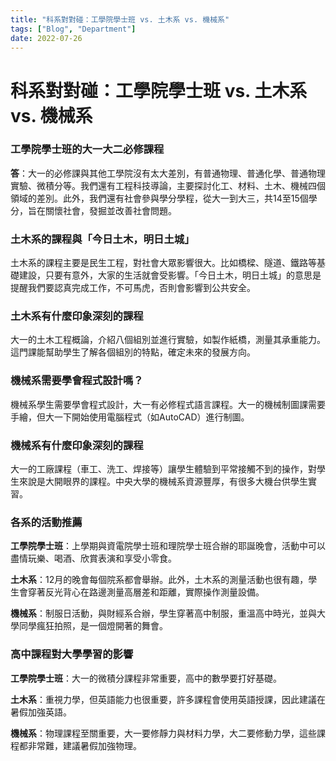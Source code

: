 ```yaml
---
title: "科系對對碰：工學院學士班 vs. 土木系 vs. 機械系"
tags: ["Blog", "Department"]
date: 2022-07-26
---
```

# 科系對對碰：工學院學士班 vs. 土木系 vs. 機械系

### 工學院學士班的大一大二必修課程

**答**：大一的必修課與其他工學院沒有太大差別，有普通物理、普通化學、普通物理實驗、微積分等。我們還有工程科技導論，主要探討化工、材料、土木、機械四個領域的差別。此外，我們還有社會參與學分學程，從大一到大三，共14至15個學分，旨在關懷社會，發掘並改善社會問題。

### 土木系的課程與「今日土木，明日土城」

土木系的課程主要是民生工程，對社會大眾影響很大。比如橋樑、隧道、鐵路等基礎建設，只要有意外，大家的生活就會受影響。「今日土木，明日土城」的意思是提醒我們要認真完成工作，不可馬虎，否則會影響到公共安全。

### 土木系有什麼印象深刻的課程

大一的土木工程概論，介紹八個組別並進行實驗，如製作紙橋，測量其承重能力。這門課能幫助學生了解各個組別的特點，確定未來的發展方向。

### 機械系需要學會程式設計嗎？

機械系學生需要學會程式設計，大一有必修程式語言課程。大一的機械制圖課需要手繪，但大一下開始使用電腦程式（如AutoCAD）進行制圖。

### 機械系有什麼印象深刻的課程

大一的工廠課程（車工、洗工、焊接等）讓學生體驗到平常接觸不到的操作，對學生來說是大開眼界的課程。中央大學的機械系資源豐厚，有很多大機台供學生實習。

### 各系的活動推薦

**工學院學士班**：上學期與資電院學士班和理院學士班合辦的耶誕晚會，活動中可以盡情玩樂、喝酒、欣賞表演和享受小零食。

**土木系**：12月的晚會每個院系都會舉辦。此外，土木系的測量活動也很有趣，學生會穿著反光背心在路邊測量高層差和距離，實際操作測量設備。

**機械系**：制服日活動，與財經系合辦，學生穿著高中制服，重溫高中時光，並與大學同學瘋狂拍照，是一個燈開著的舞會。

### 高中課程對大學學習的影響

**工學院學士班**：大一的微積分課程非常重要，高中的數學要打好基礎。

**土木系**：重視力學，但英語能力也很重要，許多課程會使用英語授課，因此建議在暑假加強英語。

**機械系**：物理課程至關重要，大一要修靜力與材料力學，大二要修動力學，這些課程都非常難，建議暑假加強物理。